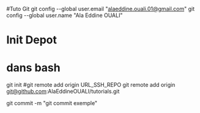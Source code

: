 #Tuto Git
git config --global user.email "alaeddine.ouali.01@gmail.com"
git config --global user.name "Ala Eddine OUALI"

# Init Depot
# dans bash
git init
#git remote add origin URL_SSH_REPO
git remote add origin git@github.com:AlaEddineOUALI/tutorials.git

git commit -m "git commit exemple"